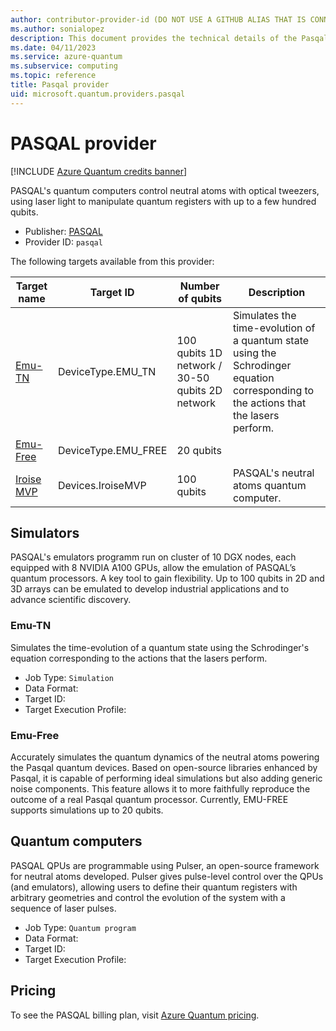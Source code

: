 ```yaml
---
author: contributor-provider-id (DO NOT USE A GITHUB ALIAS THAT IS CONNECTED TO AN MS ACCOUNT IN THE PUBLIC REPO - PRMERGER WILL CLOSE THE PR AUTOMATICALLY)
ms.author: sonialopez
description: This document provides the technical details of the Pasqal provider.
ms.date: 04/11/2023
ms.service: azure-quantum
ms.subservice: computing
ms.topic: reference
title: Pasqal provider    
uid: microsoft.quantum.providers.pasqal     
---
```


# PASQAL provider

[!INCLUDE [Azure Quantum credits banner](includes/azure-quantum-credits.md)]

PASQAL's quantum computers control neutral atoms with optical tweezers, using laser light to manipulate quantum registers with up to a few hundred qubits.

- Publisher: [PASQAL](https://www.pasqal.com/)
- Provider ID: `pasqal`

The following targets available from this provider:

|Target name| Target ID|Number of qubits | Description |
|---|---|---|---|
|[Emu-TN](#simulators) | DeviceType.EMU_TN | 100 qubits 1D network / 30-50 qubits 2D network| Simulates the time-evolution of a quantum state using the Schrodinger equation corresponding to the actions that the lasers perform. |
|[Emu-Free](#simulators) | DeviceType.EMU_FREE | 20 qubits |  |
|[Iroise MVP](#iroise-mvp) | Devices.IroiseMVP | 100 qubits | PASQAL's neutral atoms quantum computer. |

## Simulators

PASQAL's emulators programm run on cluster of 10 DGX nodes, each equipped with 8 NVIDIA A100 GPUs, allow the emulation of PASQAL’s quantum processors. A key tool to gain flexibility. Up to 100 qubits in 2D and 3D arrays can be emulated to develop industrial applications and to advance scientific discovery.

### Emu-TN

Simulates the time-evolution of a quantum state using the Schrodinger's equation corresponding to the actions that the lasers perform.

- Job Type: `Simulation`
- Data Format:
- Target ID:
- Target Execution Profile: 

### Emu-Free

Accurately simulates the quantum dynamics of the neutral atoms powering the Pasqal quantum devices. Based on open-source libraries enhanced by Pasqal, it is capable of performing ideal simulations but also adding generic noise components. This feature allows it to more faithfully reproduce the outcome of a real Pasqal quantum processor. Currently, EMU-FREE supports simulations up to 20 qubits.


## Quantum computers

PASQAL QPUs are programmable using Pulser, an open-source framework for neutral atoms developed. Pulser gives pulse-level control over the QPUs (and emulators), allowing users to define their quantum registers with arbitrary geometries and control the evolution of the system with a sequence of laser pulses.

- Job Type: `Quantum program`
- Data Format:
- Target ID:
- Target Execution Profile:

## Pricing

To see the PASQAL billing plan, visit [Azure Quantum pricing](xref:microsoft.quantum.providers-pricing#pasqal).

